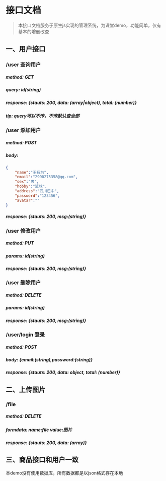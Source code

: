 # 接口文档

> 本接口文档服务于原生js实现的管理系统，为课堂demo，功能简单，仅有基本的增删改查

## 一、用户接口

### /user 查询用户

##### method: GET

##### query: id(string)

##### response: {stauts: 200, data: (array|object), total: (number)}

##### tip: query可以不传，不传默认查全部

### /user 添加用户

##### method: POST

##### body: 

```json
{
    "name":"王有为",
    "email":"2990275358@qq.com",
    "sex":"男",
    "hobby":"篮球",
    "address":"四川巴中",
    "password":"123456",
    "avatar":""
}
```

##### response: {stauts: 200, msg:(string)}

### /user 修改用户

##### method: PUT

##### params: id(string)

##### response: {stauts: 200, msg:(string)}

### /user 删除用户

##### method: DELETE

##### params: id(string)

##### response: {stauts: 200,  msg:(string)}

### /user/login 登录

##### method: POST

##### body: {email:(string),password:(string)}

##### response: {stauts: 200, data: object, total: (number)}

## 二、上传图片

### /file

##### method: DELETE

##### formdata: name:file value:图片 

##### response: {stauts: 200, data: (array)}

## 三、商品接口和用户一致

本demo没有使用数据库，所有数据都是以json格式存在本地
